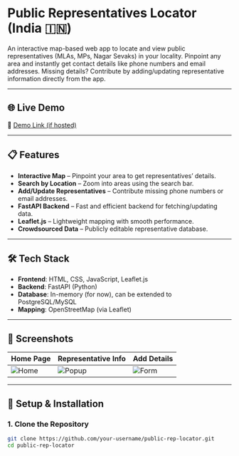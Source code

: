 # Public Representatives Locator (India 🇮🇳)  
An interactive map-based web app to locate and view public representatives (MLAs, MPs, Nagar Sevaks) in your locality. Pinpoint any area and instantly get contact details like phone numbers and email addresses. Missing details? Contribute by adding/updating representative information directly from the app.

---

## 🌐 Live Demo  
🔗 [Demo Link (if hosted)](https://your-demo-link.com)

---

## 📋 Features  
- **Interactive Map** – Pinpoint your area to get representatives’ details.  
- **Search by Location** – Zoom into areas using the search bar.  
- **Add/Update Representatives** – Contribute missing phone numbers or email addresses.  
- **FastAPI Backend** – Fast and efficient backend for fetching/updating data.  
- **Leaflet.js** – Lightweight mapping with smooth performance.  
- **Crowdsourced Data** – Publicly editable representative database.  

---

## 🛠️ Tech Stack  
- **Frontend**: HTML, CSS, JavaScript, Leaflet.js  
- **Backend**: FastAPI (Python)  
- **Database**: In-memory (for now), can be extended to PostgreSQL/MySQL  
- **Mapping**: OpenStreetMap (via Leaflet)  

---

## 📸 Screenshots  
| Home Page | Representative Info | Add Details |
|-----------|---------------------|-------------|
| ![Home](screenshots/home.png) | ![Popup](screenshots/popup.png) | ![Form](screenshots/form.png) |

---

## 🚀 Setup & Installation  

### 1. Clone the Repository  
```bash
git clone https://github.com/your-username/public-rep-locator.git
cd public-rep-locator
